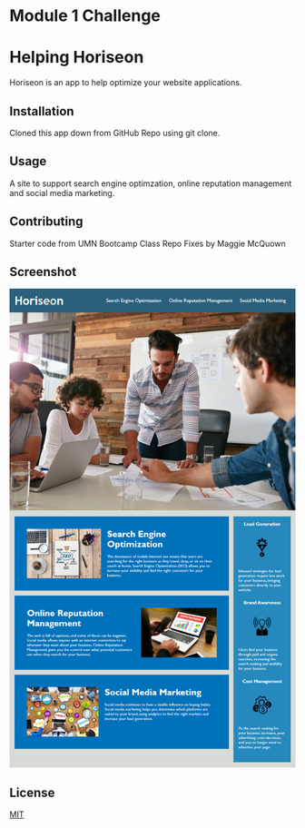 # Module 1 Challenge 
# Helping Horiseon

Horiseon is an app to help optimize your website applications. 

## Installation

Cloned this app down from GitHub Repo using git clone. 

## Usage

A site to support search engine optimzation, online reputation management and social media marketing.

## Contributing

Starter code from UMN Bootcamp Class Repo
Fixes by Maggie McQuown

## Screenshot

![Alt text](/images/01-html-css-git-homework-demo.png?raw=true "Screenshot of App")

## License

[MIT](https://choosealicense.com/licenses/mit/)

